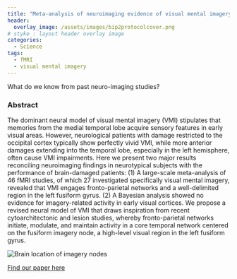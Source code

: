 ```yaml
---
title: "Meta-analysis of neuroimaging evidence of visual mental imagery"
header:
  overlay_image: /assets/images/bip2protocolcover.png
# styke : layout header overlay image
categories:
  - Science
tags:
  - fMRI
  - visual mental imagery
---
```


What do we know from past neuro-imaging studies?

### Abstract  

The dominant neural model of visual mental imagery (VMI) stipulates that memories from the medial temporal lobe acquire sensory features in early visual areas. However, neurological patients with damage restricted to the occipital cortex typically show perfectly vivid VMI, while more anterior damages extending into the temporal lobe, especially in the left hemisphere, often cause VMI impairments. Here we present two major results reconciling neuroimaging findings in neurotypical subjects with the performance of brain-damaged patients: (1) A large-scale meta-analysis of 46 fMRI studies, of which 27 investigated specifically visual mental imagery, revealed that VMI engages fronto-parietal networks and a well-delimited region in the left fusiform gyrus. (2) A Bayesian analysis showed no evidence for imagery-related activity in early visual cortices. We propose a revised neural model of VMI that draws inspiration from recent cytoarchitectonic and lesion studies, whereby fronto-parietal networks initiate, modulate, and maintain activity in a core temporal network centered on the fusiform imagery node, a high-level visual region in the left fusiform gyrus.  
 
![Brain location of imagery nodes](/imagination/assets/images/metaanalysis.jpg)


[Find our paper here](https://www.sciencedirect.com/science/article/abs/pii/S0149763420307041)
